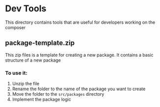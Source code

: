 # Dev Tools

This directory contains tools that are useful for developers working on the composer

## package-template.zip

This zip files is a template for creating a new package. It contains a basic structure of a new
package

### To use it:

1. Unzip the file
2. Rename the folder to the name of the package you want to create
3. Move the folder to the `src/packages` directory
4. Implement the package logic
